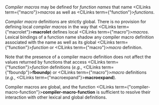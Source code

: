  



*Compiler macros* may be defined for *function names* that name <ClLinks  term={"macro"}><i>macros</i></ClLinks> as well as <ClLinks  term={"function"}><i>functions</i></ClLinks>. 



*Compiler macro* definitions are strictly global. There is no provision for defining local *compiler macros* in the way that <ClLinks  term={"macrolet"}><b>macrolet</b></ClLinks> defines local <ClLinks  term={"macro"}><i>macros</i></ClLinks>. Lexical bindings of a function name shadow any compiler macro definition associated with the name as well as its global <ClLinks  term={"function"}><i>function</i></ClLinks> or <ClLinks  term={"macro"}><i>macro</i></ClLinks> definition. 



Note that the presence of a compiler macro definition does not affect the values returned by functions that access <ClLinks  term={"function"}><i>function</i></ClLinks> definitions (*e.g.*, <ClLinks  term={"fboundp"}><b>fboundp</b></ClLinks>) or <ClLinks  term={"macro"}><i>macro</i></ClLinks> definitions (*e.g.*, <ClLinks  term={"macroexpand"}><b>macroexpand</b></ClLinks>).  







Compiler macros are global, and the function <ClLinks  term={"compiler-macro-function"}><b>compiler-macro-function</b></ClLinks> is sufficient to resolve their interaction with other lexical and global definitions. 



